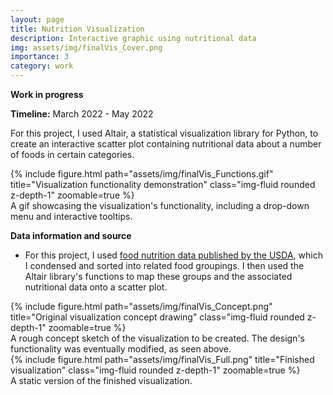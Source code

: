 ```yaml
---
layout: page
title: Nutrition Visualization
description: Interactive graphic using nutritional data
img: assets/img/finalVis_Cover.png
importance: 3
category: work
---
```


<b>Work in progress</b>

<b>Timeline:</b> March 2022 - May 2022

For this project, I used Altair, a statistical visualization library for Python, to create an interactive scatter plot containing nutritional data about a number of foods in certain categories.

<div class="row">
    <div class="col-sm mt-3 mt-md-0">
        {% include figure.html path="assets/img/finalVis_Functions.gif" title="Visualization functionality demonstration" class="img-fluid rounded z-depth-1" zoomable=true %}
    </div>
</div>
<div class="caption">
    A gif showcasing the visualization's functionality, including a drop-down menu and interactive tooltips.
</div>

<p><b>Data information and source</b></p>
<ul>
    <li>For this project, I used <a href="https://www.ars.usda.gov/northeast-area/beltsville-md-bhnrc/beltsville-human-nutrition-research-center/methods-and-application-of-food-composition-laboratory/mafcl-site-pages/sr11-sr28/">food nutrition data published by the USDA</a>, which I condensed and sorted into related food groupings. I then used the Altair library's functions to map these groups and the associated nutritional data onto a scatter plot.</li>
</ul>

<div class="row">
    <div class="col-sm mt-3 mt-md-0">
        {% include figure.html path="assets/img/finalVis_Concept.png" title="Original visualization concept drawing" class="img-fluid rounded z-depth-1" zoomable=true %}
    </div>
</div>
<div class="caption">
    A rough concept sketch of the visualization to be created. The design's functionality was eventually modified, as seen above.
</div>

<div class="row">
    <div class="col-sm mt-3 mt-md-0">
        {% include figure.html path="assets/img/finalVis_Full.png" title="Finished visualization" class="img-fluid rounded z-depth-1" zoomable=true %}
    </div>
</div>
<div class="caption">
    A static version of the finished visualization.
</div>